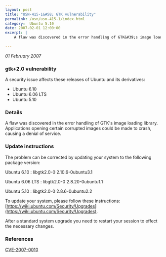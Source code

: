 ```yaml
---
layout: post
title: "USN-415-1&#58; GTK vulnerability"
permalink: /usn/usn-415-1/index.html
category:  Ubuntu 5.10
date: 2007-02-01 12:00:00
excerpt: |
    A flaw was discovered in the error handling of GTK&#39;s image loading  library.  Applications opening certain corrupted images could be made to  crash, causing a denial of service.
    
--- 
```

 
 

*01 February 2007*

### gtk+2.0 vulnerability

A security issue affects these releases of Ubuntu and its derivatives:

* Ubuntu 6.10
* Ubuntu 6.06 LTS
* Ubuntu 5.10

### Details

A flaw was discovered in the error handling of GTK&#39;s image loading library. Applications opening certain corrupted images could be made to crash, causing a denial of service.

### Update instructions

The problem can be corrected by updating your system to the following package version:

Ubuntu 6.10
 : libgtk2.0-0 <span>2.10.6-0ubuntu3.1</span>

Ubuntu 6.06 LTS
 : libgtk2.0-0 <span>2.8.20-0ubuntu1.1</span>

Ubuntu 5.10
 : libgtk2.0-0 <span>2.8.6-0ubuntu2.2</span>

To update your system, please follow these instructions: [https://wiki.ubuntu.com/Security/Upgrades](https://wiki.ubuntu.com/Security/Upgrades).

After a standard system upgrade you need to restart your session to effect the necessary changes.

### References

 
 [CVE-2007-0010](http://people.ubuntu.com/~ubuntu-security/cve/CVE-2007-0010)
 

